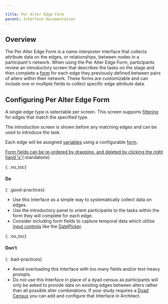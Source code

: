 ```yaml
---

title: Per Alter Edge Form
parent: Interface Documentation
---
```

## Overview

[](/assets/img/interface-documentation/per-edge-form/example.png)

The Per Alter Edge Form is a _name interpreter_ interface that collects attribute data on the edges, or relationships, between nodes in a participant's network. When using the Per Alter Edge Form, participants review an introductory screen that describes the tasks on the stage and then complete a [form](../key-concepts/forms.md) for each edge they previously defined between pairs of alters within their network. These forms are customizable and can include one or multiple fields to collect specific edge attribute data.

## Configuring Per Alter Edge Form

A single edge type is selectable per screen. This screen supports [filtering](../key-concepts/filtering.md) for edges that match the
specified type.

[](/assets/img/interface-documentation/per-edge-form/architect-edge-type.png)

The introduction screen is shown before any matching edges and can be used to introduce the task.

[](/assets/img/interface-documentation/per-edge-form/architect-intro.png)

Each edge will be assigned [variables](../key-concepts/variable-types.md) using a configurable [form](../key-concepts/forms.md).

[Form fields can be re-ordered by dragging, and deleted by clicking the right hand 'x'](/assets/img/interface-documentation/per-edge-form/architect-form.png){:standalone}

{: .no_toc}
#### Do

{: .good-practices}
- Use this Interface as a simple way to systematically collect data on edges.
- Use the introductory panel to orient participants to the tasks within the form they will complete for each edge.
- Consider including form fields to capture temporal data which utilize [input controls](../key-concepts/input-controls.md) like the [DatePicker](/docs/key-concepts/input-controls/#date-picker).

{: .no_toc}
#### Don't

{: .bad-practices}
- Avoid overloading this Interface with too many fields and/or text-heavy prompts.
- Do not use this Interface in place of a dyad census as participants will only be asked to provide data on existing edges between alters rather than all possible alter combinations. If your study requires a [Dyad Census](./dyad-census.md) you can add and configure that Interface in Architect. 
